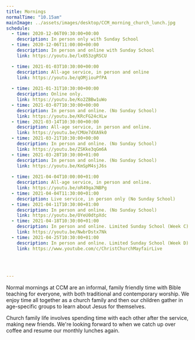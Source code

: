 ```yaml
---
title: Mornings
normalTime: "10.15am"
mainImage: ../assets/images/desktop/CCM_morning_church_lunch.jpg
schedule:
  - time: 2020-12-06T09:30:00+00:00
    description: In person only with Sunday School
  - time: 2020-12-06T11:00:00+00:00
    description: In person and online with Sunday School
    link: https://youtu.be/lx053zgRSCU

  - time: 2021-01-03T10:30:00+00:00
    description: All-age service, in person and online
    link: https://youtu.be/qOMjiouPfPA
    
  - time: 2021-01-31T10:30:00+00:00
    description: Online only.
    link: https://youtu.be/Ko2ZBBw1uWo
  - time: 2021-03-07T10:30:00+00:00
    description: In person and online. (No Sunday School)
    link: https://youtu.be/KRcFG24cXLw 
  - time: 2021-03-14T10:30:00+00:00
    description: All-age service, in person and online.   
    link: https://youtu.be/CMUe7dXA9k0
  - time: 2021-03-21T10:30:00+00:00
    description: In person and online. (No Sunday School)   
    link: https://youtu.be/ZSKke3qGm6A
  - time: 2021-03-28T10:30:00+01:00
    description: In person and online. (No Sunday School)   
    link: https://youtu.be/KmSpM4sjJ6s
    
  - time: 2021-04-04T10:00:00+01:00
    description: All-age service, in person and online.
    link: https://youtu.be/oR49gaJNBPg
  - time: 2021-04-04T11:30:00+01:00
    description: Live service, in person only (No Sunday School)
  - time: 2021-04-11T10:30:00+01:00
    description: In person and online. (No Sunday School)
    link: https://youtu.be/OYeU0dtpXdc
  - time: 2021-04-18T10:30:00+01:00
    description: In person and online. Limited Sunday School (Week C)
    link: https://youtu.be/NwbrDstx7Nk
  - time: 2021-04-25T10:30:00+01:00
    description: In person and online. Limited Sunday School (Week D)
    link: https://www.youtube.com/c/ChristChurchMayfairLive
    
    
    
    
---
```

Normal mornings at CCM are an informal, family friendly time with Bible teaching for everyone, with both traditional and contemporary worship. We enjoy time all together as a church family and then our children gather in age-specific groups to learn about Jesus for themselves.

Church family life involves spending time with each other after the service, making new friends. We're looking forward to when we catch up over coffee and resume our monthly lunches again.
